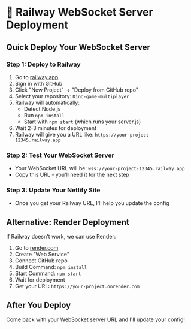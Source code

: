 # 🚀 Railway WebSocket Server Deployment

## Quick Deploy Your WebSocket Server

### Step 1: Deploy to Railway
1. Go to [railway.app](https://railway.app)
2. Sign in with GitHub
3. Click "New Project" → "Deploy from GitHub repo"
4. Select your repository: `Dino-game-multiplayer`
5. Railway will automatically:
   - Detect Node.js
   - Run `npm install`
   - Start with `npm start` (which runs your server.js)
6. Wait 2-3 minutes for deployment
7. Railway will give you a URL like: `https://your-project-12345.railway.app`

### Step 2: Test Your WebSocket Server
- Your WebSocket URL will be: `wss://your-project-12345.railway.app`
- Copy this URL - you'll need it for the next step

### Step 3: Update Your Netlify Site
- Once you get your Railway URL, I'll help you update the config

## Alternative: Render Deployment
If Railway doesn't work, we can use Render:
1. Go to [render.com](https://render.com)
2. Create "Web Service"
3. Connect GitHub repo
4. Build Command: `npm install`  
5. Start Command: `npm start`
6. Wait for deployment
7. Get your URL: `https://your-project.onrender.com`

## After You Deploy
Come back with your WebSocket server URL and I'll update your config!
